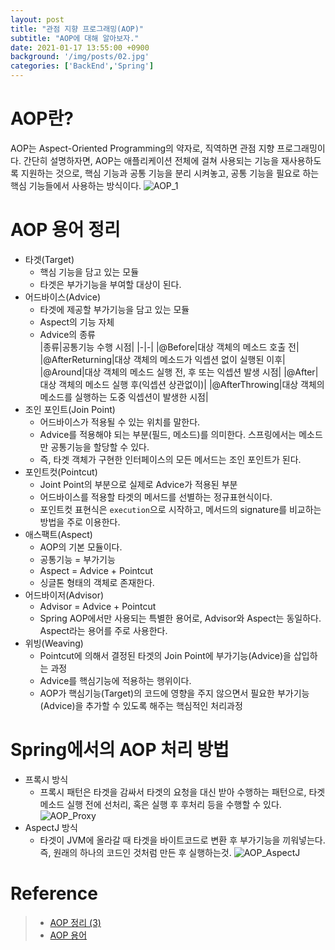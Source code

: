 ```yaml
---
layout: post
title: "관점 지향 프로그래밍(AOP)"
subtitle: "AOP에 대해 알아보자."
date: 2021-01-17 13:55:00 +0900
background: '/img/posts/02.jpg'
categories: ['BackEnd','Spring']
---
```

# AOP란?
AOP는 Aspect-Oriented Programming의 약자로, 직역하면 관점 지향 프로그래밍이다. 간단히 설명하자면, AOP는 애플리케이션 전체에 걸쳐 사용되는 기능을 재사용하도록 지원하는 것으로, 핵심 기능과 공통 기능을 분리 시켜놓고, 공통 기능을 필요로 하는 핵심 기능들에서 사용하는 방식이다.
![AOP_1](https://user-images.githubusercontent.com/46861704/104831212-168e6180-58ca-11eb-9040-94c0a602c716.png)

# AOP 용어 정리
- 타겟(Target)
    - 핵심 기능을 담고 있는 모듈
    - 타겟은 부가기능을 부여할 대상이 된다.
- 어드바이스(Advice)
    - 타겟에 제공할 부가기능을 담고 있는 모듈
    - Aspect의 기능 자체 
    - Advice의 종류    
        |종류|공통기능 수행 시점|
        |-|-|
        |@Before|대상 객체의 메소드 호출 전|
        |@AfterReturning|대상 객체의 메소드가 익셉션 없이 실행된 이후|
        |@Around|대상 객체의 메소드 실행 전, 후 또는 익셉션 발생 시점|
        |@After|대상 객체의 메소드 실행 후(익셉션 상관없이)|
        |@AfterThrowing|대상 객체의 메소드를 실행하는 도중 익셉션이 발생한 시점|
- 조인 포인트(Join Point)
    - 어드바이스가 적용될 수 있는 위치를 말한다.
    - Advice를 적용해야 되는 부분(필드, 메소드)를 의미한다. 스프링에서는 메소드만 공통기능을 할당할 수 있다.
    - 즉, 타겟 객체가 구현한 인터페이스의 모든 메서드는 조인 포인트가 된다.
- 포인트컷(Pointcut)
    - Joint Point의 부분으로 실제로 Advice가 적용된 부분
    - 어드바이스를 적용할 타겟의 메서드를 선별하는 정규표현식이다.
    - 포인트컷 표현식은 `execution`으로 시작하고, 메서드의 signature를 비교하는 방법을 주로 이용한다.
- 애스팩트(Aspect)
    - AOP의 기본 모듈이다.
    - 공통기능 = 부가기능
    - Aspect = Advice + Pointcut
    - 싱글톤 형태의 객체로 존재한다.
- 어드바이저(Advisor)
    - Advisor = Advice + Pointcut
    - Spring AOP에서만 사용되는 특별한 용어로, Advisor와 Aspect는 동일하다. Aspect라는 용어를 주로 사용한다.
- 위빙(Weaving)
    - Pointcut에 의해서 결정된 타겟의 Join Point에 부가기능(Advice)을 삽입하는 과정
    - Advice를 핵심기능에 적용하는 행위이다.
    - AOP가 핵심기능(Target)의 코드에 영향을 주지 않으면서 필요한 부가기능(Advice)을 추가할 수 있도록 해주는 핵심적인 처리과정

# Spring에서의 AOP 처리 방법
- 프록시 방식
    - 프록시 패턴은 타겟을 감싸서 타겟의 요청을 대신 받아 수행하는 패턴으로, 타겟 메소드 실행 전에 선처리, 혹은 실행 후 후처리 등을 수행할 수 있다.
    ![AOP_Proxy](https://user-images.githubusercontent.com/46861704/104831653-34f65c00-58ce-11eb-9682-0e5a4df7511f.png)
- AspectJ 방식
    - 타겟이 JVM에 올라갈 때 타겟을 바이트코드로 변환 후 부가기능을 끼워넣는다. 즉, 원래의 하나의 코드인 것처럼 만든 후 실행하는것.
    ![AOP_AspectJ](https://user-images.githubusercontent.com/46861704/104831714-c1a11a00-58ce-11eb-8160-016be08137f1.png)  


# Reference
> - [AOP 정리 (3)](https://jojoldu.tistory.com/71)
> - [AOP 용어](https://codedragon.tistory.com/9014)